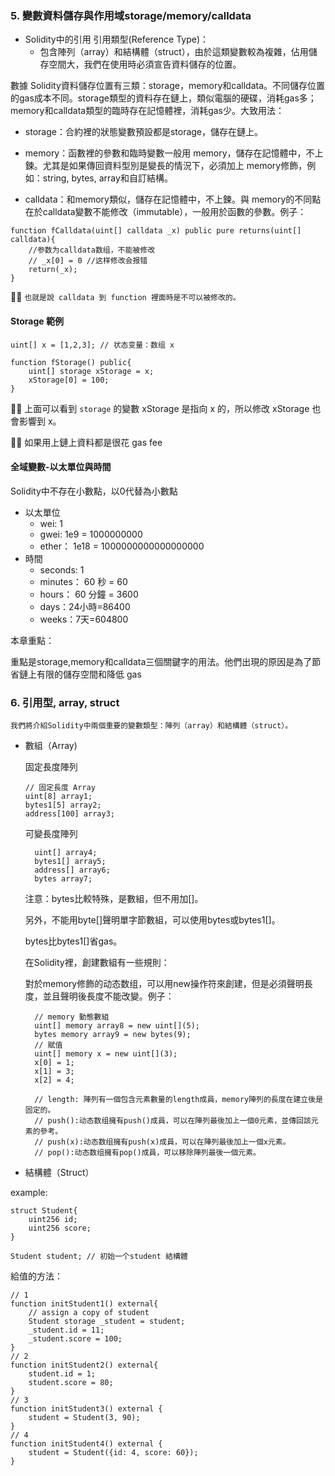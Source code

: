 ### 5. 變數資料儲存與作用域storage/memory/calldata

- Solidity中的引用
引用類型(Reference Type)：
    - 包含陣列（array）和結構體（struct），由於這類變數較為複雜，佔用儲存空間大，我們在使用時必須宣告資料儲存的位置。

數據
Solidity資料儲存位置有三類：storage，memory和calldata。不同儲存位置的gas成本不同。storage類型的資料存在鏈上，類似電腦的硬碟，消耗gas多；memory和calldata類型的臨時存在記憶體裡，消耗gas少。大致用法：

- storage：合約裡的狀態變數預設都是storage，儲存在鏈上。

- memory：函數裡的參數和臨時變數一般用 memory，儲存在記憶體中，不上鍊。尤其是如果傳回資料型別是變長的情況下，必須加上 memory修飾，例如：string, bytes, array和自訂結構。

- calldata：和memory類似，儲存在記憶體中，不上鍊。與 memory的不同點在於calldata變數不能修改（immutable），一般用於函數的參數。例子：
```solidity
function fCalldata(uint[] calldata _x) public pure returns(uint[] calldata){
    //参数为calldata数组，不能被修改
    // _x[0] = 0 //这样修改会报错
    return(_x);
}
```
🧑‍💻 `也就是說 calldata 到 function 裡面時是不可以被修改的。`

#### Storage 範例
```solidity
uint[] x = [1,2,3]; // 状态变量：数组 x

function fStorage() public{
    uint[] storage xStorage = x;
    xStorage[0] = 100;
}
```

🧑‍💻 上面可以看到 `storage` 的變數 xStorage 是指向 x 的，所以修改 xStorage 也會影響到 x。

🧑‍💻 如果用上鏈上資料都是很花 gas fee

#### 全域變數-以太單位與時間

Solidity中不存在小數點，以0代替為小數點
- 以太單位
  - wei: 1
  - gwei: 1e9 = 1000000000
  - ether： 1e18 = 1000000000000000000
- 時間
  - seconds: 1
  - minutes： 60 秒 = 60
  - hours： 60 分鐘 = 3600
  - days：24小時=86400
  - weeks：7天=604800


本章重點：

重點是storage,memory和calldata三個關鍵字的用法。他們出現的原因是為了節省鏈上有限的儲存空間和降低 gas

### 6. 引用型, array, struct

`我們將介紹Solidity中兩個重要的變數類型：陣列（array）和結構體（struct）。`
- 數組（Array)

  固定長度陣列
  ```
  // 固定長度 Array
  uint[8] array1;
  bytes1[5] array2;
  address[100] array3;
  ```
  可變長度陣列
  ```
    uint[] array4;
    bytes1[] array5;
    address[] array6;
    bytes array7;
  ```
  注意：bytes比較特殊，是數組，但不用加[]。
  
  另外，不能用byte[]聲明單字節數組，可以使用bytes或bytes1[]。
  
  bytes比bytes1[]省gas。

  在Solidity裡，創建數組有一些規則：

  對於memory修飾的动态数组，可以用new操作符來創建，但是必須聲明長度，並且聲明後長度不能改變。例子：
  ```
    // memory 動態數組
    uint[] memory array8 = new uint[](5);
    bytes memory array9 = new bytes(9);
    // 賦值
    uint[] memory x = new uint[](3);
    x[0] = 1;
    x[1] = 3;
    x[2] = 4;

    // length: 陣列有一個包含元素數量的length成員，memory陣列的長度在建立後是固定的。
    // push():动态数组擁有push()成員，可以在陣列最後加上一個0元素，並傳回該元素的參考。
    // push(x):动态数组擁有push(x)成員，可以在陣列最後加上一個x元素。
    // pop():动态数组擁有pop()成員，可以移除陣列最後一個元素。

  ```

- 結構體（Struct）

example:
```
struct Student{
    uint256 id;
    uint256 score; 
}

Student student; // 初始一个student 結構體
```

給值的方法：
```
// 1
function initStudent1() external{
    // assign a copy of student
    Student storage _student = student;
    _student.id = 11;
    _student.score = 100;
}
// 2
function initStudent2() external{
    student.id = 1;
    student.score = 80;
}
// 3
function initStudent3() external {
    student = Student(3, 90);
}
// 4
function initStudent4() external {
    student = Student({id: 4, score: 60});
}
```
